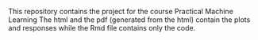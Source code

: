 This repository contains the project for the course Practical Machine Learning
The html and the pdf (generated from the html) contain the plots and responses while the Rmd file contains only the code.